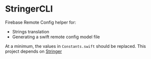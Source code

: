 # StringerCLI


Firebase Remote Config helper for:

- Strings translation
- Generating a swift remote config model file

At a minimum, the values in `Constants.swift` should be replaced. This project depends on [Stringer](https://github.com/igorleonovich/stringer-cli)
